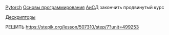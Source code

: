 
[Pytorch](https://www.youtube.com/watch?v=NokwvS3eMk4)
[Основы программирования](https://www.youtube.com/playlist?list=PLIJLLSrXDPojDGKW0WZ7sU0eO3nyn0oDc)
[АиСД](https://www.youtube.com/watch?v=ux2MQ2DJAXk&list=PLrS21S1jm43jtiCPtU2xu8v8NQcbFRVX4)
закончить продвинутый курс

[Дескрипторы](https://habr.com/ru/articles/122082/)

РЕШИТЬ 
https://stepik.org/lesson/507310/step/7?unit=499253

